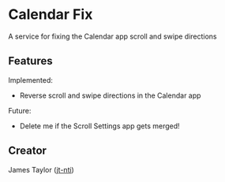 # Calendar Fix

A service for fixing the Calendar app scroll and swipe directions

## Features

Implemented:

- Reverse scroll and swipe directions in the Calendar app

Future:

- Delete me if the Scroll Settings app gets merged!

## Creator

James Taylor ([jt-nti](https://github.com/jt-nti))
